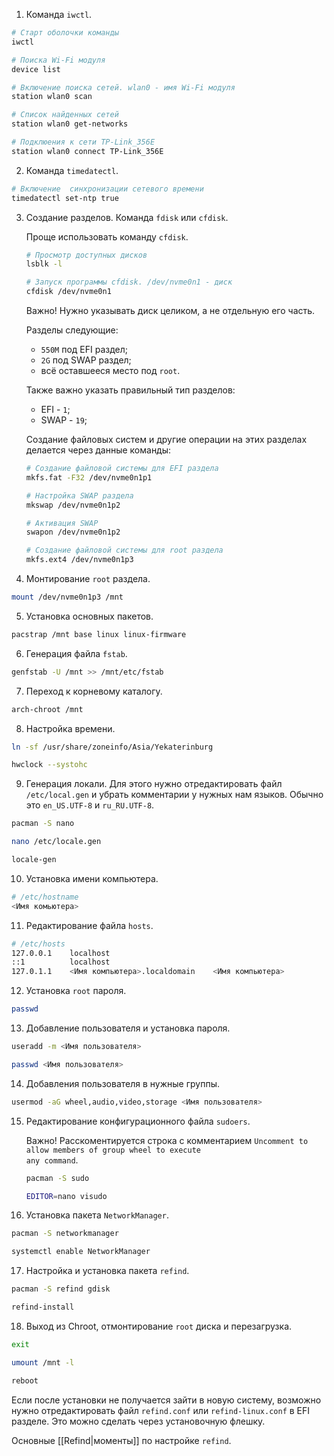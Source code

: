1. Команда `iwctl`.
```bash
# Старт оболочки команды
iwctl

# Поиска Wi-Fi модуля
device list

# Включение поиска сетей. wlan0 - имя Wi-Fi модуля
station wlan0 scan

# Список найденных сетей
station wlan0 get-networks

# Подклюения к сети TP-Link_356E
station wlan0 connect TP-Link_356E
```
2. Команда `timedatectl`.
```bash
# Включение  синхронизации сетевого времени
timedatectl set-ntp true
```
3. Создание разделов. Команда `fdisk` или `cfdisk`.

	Проще использовать команду `cfdisk`.
	```bash
	# Просмотр доступных дисков
	lsblk -l

	# Запуск программы cfdisk. /dev/nvme0n1 - диск
	cfdisk /dev/nvme0n1
	```

	Важно! Нужно указывать диск целиком, а не отдельную его часть.

	Разделы следующие:
	- `550M` под EFI раздел;
	- `2G` под SWAP раздел;
	- всё оставшееся место под `root`.

	Также важно указать правильный тип разделов:
	- EFI - `1`;
	- SWAP - `19`;

	Создание файловых систем и другие операции на этих разделах делается через данные команды:
	```bash
	# Создание файловой системы для EFI раздела
	mkfs.fat -F32 /dev/nvme0n1p1

	# Настройка SWAP раздела
	mkswap /dev/nvme0n1p2

	# Активация SWAP
	swapon /dev/nvme0n1p2

	# Создание файловой системы для root раздела
	mkfs.ext4 /dev/nvme0n1p3
	```

4. Монтирование `root` раздела.
```bash
mount /dev/nvme0n1p3 /mnt
```

5. Установка основных пакетов.
```bash
pacstrap /mnt base linux linux-firmware
```

6. Генерация файла `fstab`.
```bash
genfstab -U /mnt >> /mnt/etc/fstab
```

7. Переход к корневому каталогу.
```bash
arch-chroot /mnt
```

8. Настройка времени.
```bash
ln -sf /usr/share/zoneinfo/Asia/Yekaterinburg

hwclock --systohc
```

9. Генерация локали. Для этого нужно отредактировать файл `/etc/local.gen` и убрать комментарии у нужных нам языков. Обычно это `en_US.UTF-8` и `ru_RU.UTF-8`.
```bash
pacman -S nano

nano /etc/locale.gen

locale-gen
```

10. Установка имени компьютера.
```bash
# /etc/hostname
<Имя комьютера>
```

11. Редактирование файла `hosts`.
```bash
# /etc/hosts
127.0.0.1    localhost
::1          localhost
127.0.1.1    <Имя компьютера>.localdomain    <Имя компьютера>
```

12. Установка `root` пароля.
```bash
passwd
```

13. Добавление пользователя и установка пароля.
```bash
useradd -m <Имя пользователя>

passwd <Имя пользователя>
```

14. Добавления пользователя в нужные группы.
```bash
usermod -aG wheel,audio,video,storage <Имя пользователя>
```

15. Редактирование конфигурационного файла `sudoers`.

	Важно! Расскоментируется строка с комментарием <code class="green">Uncomment to allow members of group wheel to execute any command</code>.
	```bash
	pacman -S sudo

	EDITOR=nano visudo
	```


16. Установка пакета `NetworkManager`.
```bash
pacman -S networkmanager

systemctl enable NetworkManager
```

17. Настройка и установка пакета `refind`.
```bash
pacman -S refind gdisk

refind-install
```

18. Выход из Chroot, отмонтирование `root` диска и перезагрузка.
```bash
exit

umount /mnt -l

reboot
```

Если после установки не получается зайти в новую систему, возможно нужно отредактировать файл `refind.conf` или `refind-linux.conf` в EFI разделе. Это можно сделать через установочную флешку.

Основные [[Refind|моменты]] по настройке `refind`.
